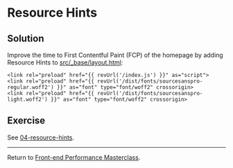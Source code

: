 # Resource Hints

## Solution

Improve the time to First Contentful Paint (FCP) of the homepage by adding Resource Hints to [src/_base/layout.html](src/_base/layout.html):

```twig
<link rel="preload" href="{{ revUrl('/index.js') }}" as="script">
<link rel="preload" href="{{ revUrl('/dist/fonts/sourcesanspro-regular.woff2') }}" as="font" type="font/woff2" crossorigin>
<link rel="preload" href="{{ revUrl('/dist/fonts/sourcesanspro-light.woff2') }}" as="font" type="font/woff2" crossorigin>
```

## Exercise

See [04-resource-hints](https://github.com/voorhoede/performance-masterclass-2017-10/tree/04-resource-hints).

---

Return to [Front-end Performance Masterclass](https://github.com/voorhoede/performance-masterclass-2017-10).
